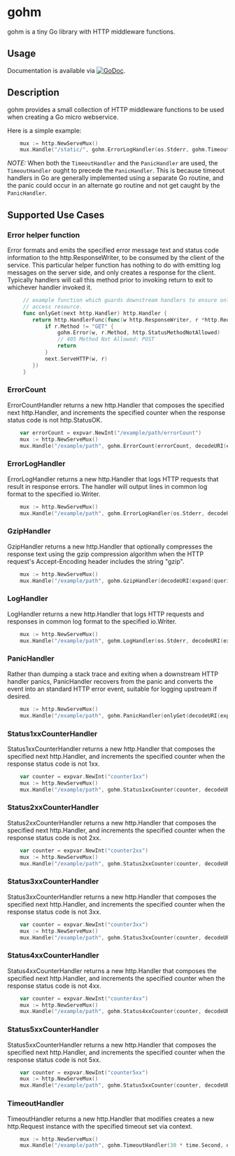 # gohm

gohm is a tiny Go library with HTTP middleware functions.

## Usage

Documentation is available via
[![GoDoc](https://godoc.org/github.com/karrick/gohm?status.svg)](https://godoc.org/github.com/karrick/gohm).

## Description

gohm provides a small collection of HTTP middleware functions to be used when creating a Go micro
webservice.

Here is a simple example:

```Go
    mux := http.NewServeMux()
    mux.Handle("/static/", gohm.ErrorLogHandler(os.Stderr, gohm.TimeoutHandler(30 * time.Second, gohm.PanicHandler(gohm.GzipHandler(someHandler))))
```

*NOTE:* When both the `TimeoutHandler` and the `PanicHandler` are used, the `TimeoutHandler` ought
to precede the `PanicHandler`.  This is because timeout handlers in Go are generally implemented
using a separate Go routine, and the panic could occur in an alternate go routine and not get caught
by the `PanicHandler`.

## Supported Use Cases

### Error helper function

Error formats and emits the specified error message text and status code information to the
http.ResponseWriter, to be consumed by the client of the service.  This particular helper
function has nothing to do with emitting log messages on the server side, and only creates a
response for the client.  Typically handlers will call this method prior to invoking return to
exit to whichever handler invoked it.

```Go
     // example function which guards downstream handlers to ensure only HTTP GET method used to
     // access resource.
     func onlyGet(next http.Handler) http.Handler {
		return http.HandlerFunc(func(w http.ResponseWriter, r *http.Request) {
			if r.Method != "GET" {
				gohm.Error(w, r.Method, http.StatusMethodNotAllowed)
                // 405 Method Not Allowed: POST
				return
			}
			next.ServeHTTP(w, r)
		})
     }
```

### ErrorCount

ErrorCountHandler returns a new http.Handler that composes the specified next http.Handler, and
increments the specified counter when the response status code is not http.StatusOK.

```Go
	var errorCount = expvar.NewInt("/example/path/errorCount")
	mux := http.NewServeMux()
	mux.Handle("/example/path", gohm.ErrorCount(errorCount, decodeURI(expand(querier))))
```

### ErrorLogHandler

ErrorLogHandler returns a new http.Handler that logs HTTP requests that result in response
errors. The handler will output lines in common log format to the specified io.Writer.

```Go
	mux := http.NewServeMux()
	mux.Handle("/example/path", gohm.ErrorLogHandler(os.Stderr, decodeURI(expand(querier))))
```

### GzipHandler

GzipHandler returns a new http.Handler that optionally compresses the response text using the gzip
compression algorithm when the HTTP request's Accept-Encoding header includes the string "gzip".

```Go
	mux := http.NewServeMux()
	mux.Handle("/example/path", gohm.GzipHandler(decodeURI(expand(querier))))
```

### LogHandler

LogHandler returns a new http.Handler that logs HTTP requests and responses in common log format to
the specified io.Writer.

```Go
	mux := http.NewServeMux()
	mux.Handle("/example/path", gohm.LogHandler(os.Stderr, decodeURI(expand(querier))))
```

### PanicHandler

Rather than dumping a stack trace and exiting when a downstream HTTP handler panics, PanicHandler
recovers from the panic and converts the event into an standard HTTP error event, suitable for
logging upstream if desired.

```Go
	mux := http.NewServeMux()
	mux.Handle("/example/path", gohm.PanicHandler(onlyGet(decodeURI(expand(querier)))))
```

### Status1xxCounterHandler

Status1xxCounterHandler returns a new http.Handler that composes the specified next http.Handler, and
increments the specified counter when the response status code is not 1xx.

```Go
	var counter = expvar.NewInt("counter1xx")
	mux := http.NewServeMux()
	mux.Handle("/example/path", gohm.Status1xxCounter(counter, decodeURI(expand(querier))))
```

### Status2xxCounterHandler

Status2xxCounterHandler returns a new http.Handler that composes the specified next http.Handler, and
increments the specified counter when the response status code is not 2xx.

```Go
	var counter = expvar.NewInt("counter2xx")
	mux := http.NewServeMux()
	mux.Handle("/example/path", gohm.Status2xxCounter(counter, decodeURI(expand(querier))))
```

### Status3xxCounterHandler

Status3xxCounterHandler returns a new http.Handler that composes the specified next http.Handler, and
increments the specified counter when the response status code is not 3xx.

```Go
	var counter = expvar.NewInt("counter3xx")
	mux := http.NewServeMux()
	mux.Handle("/example/path", gohm.Status3xxCounter(counter, decodeURI(expand(querier))))
```

### Status4xxCounterHandler

Status4xxCounterHandler returns a new http.Handler that composes the specified next http.Handler, and
increments the specified counter when the response status code is not 4xx.

```Go
	var counter = expvar.NewInt("counter4xx")
	mux := http.NewServeMux()
	mux.Handle("/example/path", gohm.Status4xxCounter(counter, decodeURI(expand(querier))))
```

### Status5xxCounterHandler

Status5xxCounterHandler returns a new http.Handler that composes the specified next http.Handler, and
increments the specified counter when the response status code is not 5xx.

```Go
	var counter = expvar.NewInt("counter5xx")
	mux := http.NewServeMux()
	mux.Handle("/example/path", gohm.Status5xxCounter(counter, decodeURI(expand(querier))))
```

### TimeoutHandler

TimeoutHandler returns a new http.Handler that modifies creates a new http.Request instance with the
specified timeout set via context.

```Go
	mux := http.NewServeMux()
	mux.Handle("/example/path", gohm.TimeoutHandler(30 * time.Second, onlyGet(decodeURI(expand(querier)))))
```

